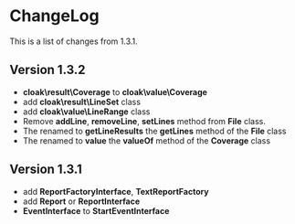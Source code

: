 ChangeLog
======================================

This is a list of changes from 1.3.1.

Version 1.3.2
---------------------------------------------------------------
* **cloak\result\Coverage** to **cloak\value\Coverage**
* add **cloak\result\LineSet** class
* add **cloak\value\LineRange** class
* Remove **addLine**, **removeLine**, **setLines** method from **File** class.
* The renamed to **getLineResults** the **getLines** method of the **File** class
* The renamed to **value** the **valueOf** method of the **Coverage** class

Version 1.3.1
---------------------------------------------------------------
* add **ReportFactoryInterface**, **TextReportFactory**
* add **Report** or **ReportInterface**
* **EventInterface** to **StartEventInterface**
